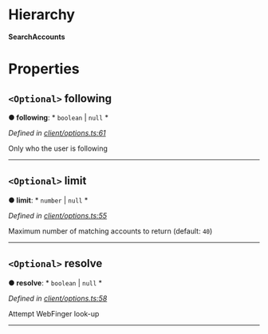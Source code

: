 

# Hierarchy

**SearchAccounts**

# Properties

<a id="following"></a>

## `<Optional>` following

**● following**: * `boolean` &#124; `null`
*

*Defined in [client/options.ts:61](https://github.com/aendrew/core/blob/9182182/src/client/options.ts#L61)*

Only who the user is following

___
<a id="limit"></a>

## `<Optional>` limit

**● limit**: * `number` &#124; `null`
*

*Defined in [client/options.ts:55](https://github.com/aendrew/core/blob/9182182/src/client/options.ts#L55)*

Maximum number of matching accounts to return (default: `40`)

___
<a id="resolve"></a>

## `<Optional>` resolve

**● resolve**: * `boolean` &#124; `null`
*

*Defined in [client/options.ts:58](https://github.com/aendrew/core/blob/9182182/src/client/options.ts#L58)*

Attempt WebFinger look-up

___

